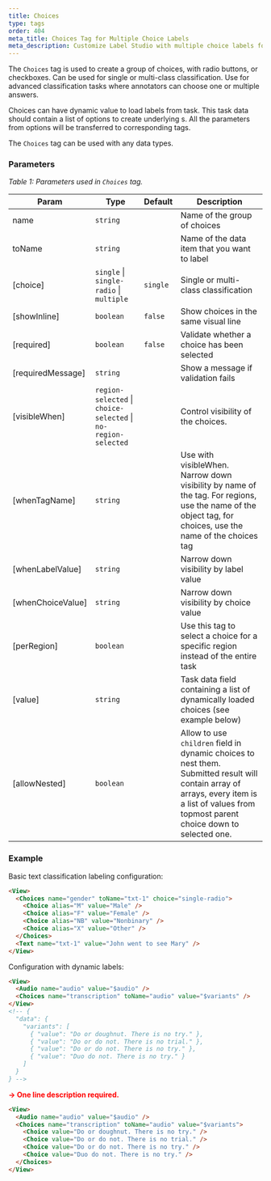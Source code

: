 ```yaml
---
title: Choices
type: tags
order: 404
meta_title: Choices Tag for Multiple Choice Labels
meta_description: Customize Label Studio with multiple choice labels for machine learning and data science projects.
---
```


The `Choices` tag is used to create a group of choices, with radio buttons, or checkboxes. Can be used for single or multi-class classification. Use for advanced classification tasks where annotators can choose one or multiple answers.

Choices can have dynamic value to load labels from task. This task data should contain a list of options to create underlying <Choice>s. All the parameters from options will be transferred to corresponding tags.

The `Choices` tag can be used with any data types.

### Parameters
<i> Table 1: Parameters used in `Choices` tag. </i>

| Param | Type | Default | Description |
| --- | --- | --- | --- |
| name | <code>string</code> |  | Name of the group of choices |
| toName | <code>string</code> |  | Name of the data item that you want to label |
| [choice] | <code>single</code> \| <code>single-radio</code> \| <code>multiple</code> | <code>single</code> | Single or multi-class classification |
| [showInline] | <code>boolean</code> | <code>false</code> | Show choices in the same visual line |
| [required] | <code>boolean</code> | <code>false</code> | Validate whether a choice has been selected |
| [requiredMessage] | <code>string</code> |  | Show a message if validation fails |
| [visibleWhen] | <code>region-selected</code> \| <code>choice-selected</code> \| <code>no-region-selected</code> |  | Control visibility of the choices. |
| [whenTagName] | <code>string</code> |  | Use with visibleWhen. Narrow down visibility by name of the tag. For regions, use the name of the object tag, for choices, use the name of the choices tag |
| [whenLabelValue] | <code>string</code> |  | Narrow down visibility by label value |
| [whenChoiceValue] | <code>string</code> |  | Narrow down visibility by choice value |
| [perRegion] | <code>boolean</code> |  | Use this tag to select a choice for a specific region instead of the entire task |
| [value] | <code>string</code> |  | Task data field containing a list of dynamically loaded choices (see example below) |
| [allowNested] | <code>boolean</code> |  | Allow to use `children` field in dynamic choices to nest them. Submitted result will contain array of arrays, every item is a list of values from topmost parent choice down to selected one. |

### Example

Basic text classification labeling configuration:

```html
<View>
  <Choices name="gender" toName="txt-1" choice="single-radio">
    <Choice alias="M" value="Male" />
    <Choice alias="F" value="Female" />
    <Choice alias="NB" value="Nonbinary" />
    <Choice alias="X" value="Other" />
  </Choices>
  <Text name="txt-1" value="John went to see Mary" />
</View>
```
 
Configuration with dynamic labels:

```html
<View>
  <Audio name="audio" value="$audio" />
  <Choices name="transcription" toName="audio" value="$variants" />
</View>
<!-- {
  "data": {
    "variants": [
      { "value": "Do or doughnut. There is no try." },
      { "value": "Do or do not. There is no trial." },
      { "value": "Do or do not. There is no try." },
      { "value": "Duo do not. There is no try." }
    ]
  }
} -->
```
 <b><font color =red> <b>&rarr;</b> One line description required.</b>
```html
<View>
  <Audio name="audio" value="$audio" />
  <Choices name="transcription" toName="audio" value="$variants">
    <Choice value="Do or doughnut. There is no try." />
    <Choice value="Do or do not. There is no trial." />
    <Choice value="Do or do not. There is no try." />
    <Choice value="Duo do not. There is no try." />
  </Choices>
</View>
```

